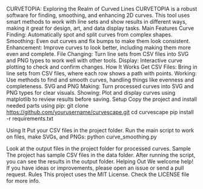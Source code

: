 CURVETOPIA: Exploring the Realm of Curved Lines
CURVETOPIA is a robust software for finding, smoothing, and enhancing 2D curves. This tool uses smart methods to work with line sets and show results in different ways, making it great for design, art, and data display tasks.
Main Features
Curve Finding: Automatically spot and split curves from complex shapes.
Smoothing: Even out curves and fix bumps to make them look consistent.
Enhancement: Improve curves to look better, including making them more even and complete.
File Changing: Turn line sets from CSV files into SVG and PNG types to work well with other tools.
Display: Interactive curve plotting to check and confirm changes.
How It Works
Get CSV Files: Bring in line sets from CSV files, where each row shows a path with points.
Working: Use methods to find and smooth curves, handling things like evenness and completeness.
SVG and PNG Making: Turn processed curves into SVG and PNG types for clear visuals.
Showing: Plot and display curves using matplotlib to review results before saving.
Setup
Copy the project and install needed parts using pip:
git clone https://github.com/yourusername/curvescape.git
cd curvescape
pip install -r requirements.txt

Using It
Put your CSV files in the project folder.
Run the main script to work on files, make SVGs, and PNGs:
python curve_smoothing.py

Look at the output files in the project folder for processed curves.
Sample
The project has sample CSV files in the data folder. After running the script, you can see the results in the output folder.
Helping Out
We welcome help! If you have ideas or improvements, please open an issue or send a pull request.
Rules
This project uses the MIT License. Check the LICENSE file for more info.

